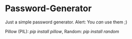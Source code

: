 # Password-Generator
Just a simple password generator. Alert: You *can* use them ;)

Pillow (PIL): *pip install pillow*,
Random: *pip install random*
